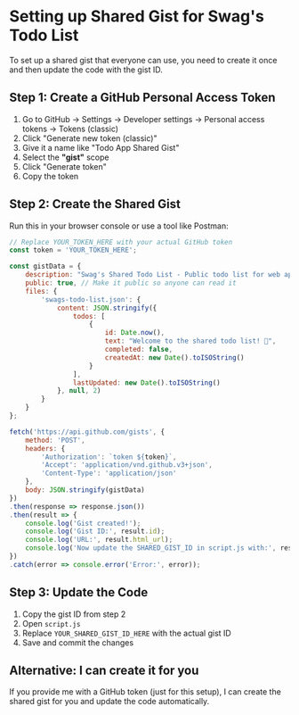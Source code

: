 # Setting up Shared Gist for Swag's Todo List

To set up a shared gist that everyone can use, you need to create it once and then update the code with the gist ID.

## Step 1: Create a GitHub Personal Access Token

1. Go to GitHub → Settings → Developer settings → Personal access tokens → Tokens (classic)
2. Click "Generate new token (classic)"
3. Give it a name like "Todo App Shared Gist"
4. Select the **"gist"** scope
5. Click "Generate token"
6. Copy the token

## Step 2: Create the Shared Gist

Run this in your browser console or use a tool like Postman:

```javascript
// Replace YOUR_TOKEN_HERE with your actual GitHub token
const token = 'YOUR_TOKEN_HERE';

const gistData = {
    description: "Swag's Shared Todo List - Public todo list for web app",
    public: true, // Make it public so anyone can read it
    files: {
        'swags-todo-list.json': {
            content: JSON.stringify({
                todos: [
                    {
                        id: Date.now(),
                        text: "Welcome to the shared todo list! 🎉",
                        completed: false,
                        createdAt: new Date().toISOString()
                    }
                ],
                lastUpdated: new Date().toISOString()
            }, null, 2)
        }
    }
};

fetch('https://api.github.com/gists', {
    method: 'POST',
    headers: {
        'Authorization': `token ${token}`,
        'Accept': 'application/vnd.github.v3+json',
        'Content-Type': 'application/json'
    },
    body: JSON.stringify(gistData)
})
.then(response => response.json())
.then(result => {
    console.log('Gist created!');
    console.log('Gist ID:', result.id);
    console.log('URL:', result.html_url);
    console.log('Now update the SHARED_GIST_ID in script.js with:', result.id);
})
.catch(error => console.error('Error:', error));
```

## Step 3: Update the Code

1. Copy the gist ID from step 2
2. Open `script.js`
3. Replace `YOUR_SHARED_GIST_ID_HERE` with the actual gist ID
4. Save and commit the changes

## Alternative: I can create it for you

If you provide me with a GitHub token (just for this setup), I can create the shared gist for you and update the code automatically.
